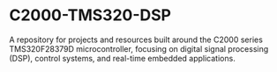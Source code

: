 # C2000-TMS320-DSP
A repository for projects and resources built around the C2000 series TMS320F28379D microcontroller, focusing on digital signal processing (DSP), control systems, and real-time embedded applications.
